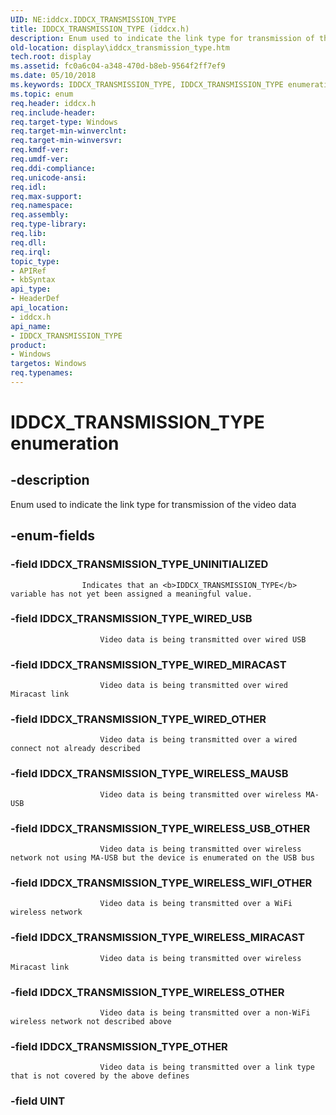 ```yaml
---
UID: NE:iddcx.IDDCX_TRANSMISSION_TYPE
title: IDDCX_TRANSMISSION_TYPE (iddcx.h)
description: Enum used to indicate the link type for transmission of the video data.
old-location: display\iddcx_transmission_type.htm
tech.root: display
ms.assetid: fc0a6c04-a348-470d-b8eb-9564f2ff7ef9
ms.date: 05/10/2018
ms.keywords: IDDCX_TRANSMISSION_TYPE, IDDCX_TRANSMISSION_TYPE enumeration [Display Devices], IDDCX_TRANSMISSION_TYPE_OTHER, IDDCX_TRANSMISSION_TYPE_UNINITIALIZED, IDDCX_TRANSMISSION_TYPE_WIRED_MIRACAST, IDDCX_TRANSMISSION_TYPE_WIRED_OTHER, IDDCX_TRANSMISSION_TYPE_WIRED_USB, IDDCX_TRANSMISSION_TYPE_WIRELESS_MAUSB, IDDCX_TRANSMISSION_TYPE_WIRELESS_MIRACAST, IDDCX_TRANSMISSION_TYPE_WIRELESS_OTHER, IDDCX_TRANSMISSION_TYPE_WIRELESS_USB_OTHER, IDDCX_TRANSMISSION_TYPE_WIRELESS_WIFI_OTHER, display.iddcx_transmission_type, iddcx/IDDCX_TRANSMISSION_TYPE, iddcx/IDDCX_TRANSMISSION_TYPE_OTHER, iddcx/IDDCX_TRANSMISSION_TYPE_UNINITIALIZED, iddcx/IDDCX_TRANSMISSION_TYPE_WIRED_MIRACAST, iddcx/IDDCX_TRANSMISSION_TYPE_WIRED_OTHER, iddcx/IDDCX_TRANSMISSION_TYPE_WIRED_USB, iddcx/IDDCX_TRANSMISSION_TYPE_WIRELESS_MAUSB, iddcx/IDDCX_TRANSMISSION_TYPE_WIRELESS_MIRACAST, iddcx/IDDCX_TRANSMISSION_TYPE_WIRELESS_OTHER, iddcx/IDDCX_TRANSMISSION_TYPE_WIRELESS_USB_OTHER, iddcx/IDDCX_TRANSMISSION_TYPE_WIRELESS_WIFI_OTHER
ms.topic: enum
req.header: iddcx.h
req.include-header: 
req.target-type: Windows
req.target-min-winverclnt: 
req.target-min-winversvr: 
req.kmdf-ver: 
req.umdf-ver: 
req.ddi-compliance: 
req.unicode-ansi: 
req.idl: 
req.max-support: 
req.namespace: 
req.assembly: 
req.type-library: 
req.lib: 
req.dll: 
req.irql: 
topic_type:
- APIRef
- kbSyntax
api_type:
- HeaderDef
api_location:
- iddcx.h
api_name:
- IDDCX_TRANSMISSION_TYPE
product:
- Windows
targetos: Windows
req.typenames: 
---
```


# IDDCX_TRANSMISSION_TYPE enumeration


## -description



Enum used to indicate the link type for transmission of the video data
                


## -enum-fields




### -field IDDCX_TRANSMISSION_TYPE_UNINITIALIZED


                        
                    Indicates that an <b>IDDCX_TRANSMISSION_TYPE</b> variable has not yet been assigned a meaningful value.


### -field IDDCX_TRANSMISSION_TYPE_WIRED_USB


                        Video data is being transmitted over wired USB
                    


### -field IDDCX_TRANSMISSION_TYPE_WIRED_MIRACAST


                        Video data is being transmitted over wired Miracast link
                    


### -field IDDCX_TRANSMISSION_TYPE_WIRED_OTHER


                        Video data is being transmitted over a wired connect not already described
                    


### -field IDDCX_TRANSMISSION_TYPE_WIRELESS_MAUSB


                        Video data is being transmitted over wireless MA-USB
                    


### -field IDDCX_TRANSMISSION_TYPE_WIRELESS_USB_OTHER


                        Video data is being transmitted over wireless network not using MA-USB but the device is enumerated on the USB bus
                    


### -field IDDCX_TRANSMISSION_TYPE_WIRELESS_WIFI_OTHER


                        Video data is being transmitted over a WiFi wireless network
                    


### -field IDDCX_TRANSMISSION_TYPE_WIRELESS_MIRACAST


                        Video data is being transmitted over wireless Miracast link
                    


### -field IDDCX_TRANSMISSION_TYPE_WIRELESS_OTHER


                        Video data is being transmitted over a non-WiFi wireless network not described above
                    


### -field IDDCX_TRANSMISSION_TYPE_OTHER


                        Video data is being transmitted over a link type that is not covered by the above defines
                    


### -field UINT



